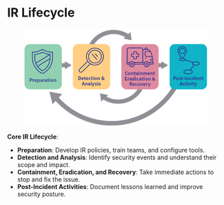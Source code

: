 # IR Lifecycle

<figure><img src="../.gitbook/assets/ir_image.jpg" alt=""><figcaption></figcaption></figure>

**Core IR Lifecycle**:

* **Preparation**: Develop IR policies, train teams, and configure tools.
* **Detection and Analysis**: Identify security events and understand their scope and impact.
* **Containment, Eradication, and Recovery**: Take immediate actions to stop and fix the issue.
* **Post-Incident Activities**: Document lessons learned and improve security posture.
